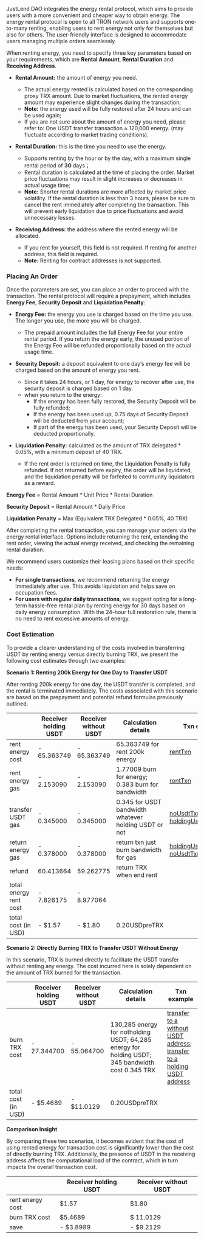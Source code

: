 JustLend DAO integrates the energy rental protocol, which aims to provide users with a more convenient and cheaper way to obtain energy. The energy rental protocol is open to all TRON network users and supports one-to-many renting, enabling users to rent energy not only for themselves but also for others. The user-friendly interface is designed to accommodate users managing multiple orders seamlessly.

When renting energy, you need to specify three key parameters based on your requirements, which are **Rental Amount**, **Rental Duration** and **Receiving Address**.

* **Rental Amount:** the amount of energy you need.
    * The actual energy rented is calculated based on the corresponding proxy TRX amount. Due to market fluctuations, the rented energy amount may experience slight changes during the transaction;
    * **Note:** the energy used will be fully restored after 24 hours and can be used again;
    * If you are not sure about the amount of energy you need, please refer to: One USDT transfer transaction ≈ 120,000 energy. (may fluctuate according to market trading conditions).

* **Rental Duration:** this is the time you need to use the energy.
    * Supports renting by the hour or by the day, with a maximum single rental period of **30** days；
    * Rental duration is calculated at the time of placing the order. Market price fluctuations may result in slight increases or decreases in actual usage time;
    * **Note:** Shorter rental durations are more affected by market price volatility. If the rental duration is less than 3 hours, please be sure to cancel the rent immediately after completing the transaction. This will prevent early liquidation due to price fluctuations and avoid unnecessary losses.

* **Receiving Address:** the address where the rented energy will be allocated.
    * If you rent for yourself, this field is not required. If renting for another address, this field is required.
    * **Note:** Renting for contract addresses is not supported.

### **Placing An Order**
Once the parameters are set, you can place an order to proceed with the transaction. The rental protocol will require a prepayment, which includes **Energy Fee**, **Security Deposit** and **Liquidation Penalty**:

* **Energy Fee:** the energy you use is charged based on the time you use. The longer you use, the more you will be charged.
    * The prepaid amount includes the full Energy Fee for your entire rental period. If you return the energy early, the unused portion of the Energy Fee will be refunded proportionally based on the actual usage time.
      
* **Security Deposit:**  a deposit equivalent to one day’s energy fee will be charged based on the amount of energy you rent.
    * Since it takes 24 hours, or 1 day, for energy to recover after use, the security deposit is charged based on 1 day.
    * when you return to the energy:
        * If the energy has been fully restored, the Security Deposit will be fully refunded;
        * If the energy has been used up, 0.75 days of Security Deposit will be deducted from your account;
        * If part of the energy has been used, your Security Deposit will be deducted proportionally.

* **Liquidation Penalty:** calculated as the amount of TRX delegated * 0.05%, with a minimum deposit of 40 TRX.
    * If the rent order is returned on time, the Liquidation Penalty is fully refunded. If not returned before expiry, the order will be liquidated, and the liquidation penalty will be forfeited to community liquidators as a reward.

**Energy Fee** = Rental Amount * Unit Price * Rental Duration

**Security Deposit** = Rental Amount * Daily Price

**Liquidation Penalty** = Max (Equivalent TRX Delegated * 0.05%, 40 TRX)

After completing the rental transaction, you can manage your orders via the energy rental interface. Options include returning the rent, extending the rent order, viewing the actual energy received, and checking the remaining rental duration.

We recommend users customize their leasing plans based on their specific needs:
* **For single transactions**, we recommend returning the energy immediately after use. This avoids liquidation and helps save on occupation fees.
* **For users with regular daily transactions**, we suggest opting for a long-term hassle-free rental plan by renting energy for 30 days based on daily energy consumption. With the 24-hour full restoration rule, there is no need to rent excessive amounts of energy.

### **Cost Estimation**
To provide a clearer understanding of the costs involved in transferring USDT by renting energy versus directly burning TRX, we present the following cost estimates through two examples:

**Scenario 1: Renting 200k Energy for One Day to Transfer USDT**

After renting 200k energy for one day, the USDT transfer is completed, and the rental is terminated immediately. The costs associated with this scenario are based on the prepayment and potential refund formulas previously outlined.

|                        | Receiver holding USDT | Receiver without USDT | Calculation details                                   | Txn example                                                                                                                                                                                                                                   |
|------------------------|-----------------------|-----------------------|-------------------------------------------------------|-----------------------------------------------------------------------------------------------------------------------------------------------------------------------------------------------------------------------------------------------|
| rent energy cost       | - 65.363749           | - 65.363749           | 65.363749 for rent 200k energy                        | [rentTxn](https://tronscan.org/#/transaction/b8a791fe0ef2025f04a9d47c060b1f731b63b466799b7e6360d1cb070463b962)                                                                                                                                |
| rent energy gas        | - 2.153090            | - 2.153090            | 1.77009 burn for energy; 0.383 burn for bandwidth     | [rentTxn](https://tronscan.org/#/transaction/b8a791fe0ef2025f04a9d47c060b1f731b63b466799b7e6360d1cb070463b962)                                                                                                                                |
| transfer USDT gas      | - 0.345000            | - 0.345000            | 0.345 for USDT bandwidth whatever holding USDT or not | [noUsdtTxn](https://tronscan.org/#/transaction/2b620fd06b3b9128b111fbc1f699de87bf9473b13ef29a6104aa882efd66007c); [holdingUsdtTxn](https://tronscan.org/#/transaction/c0ceca04635d6505554916b6f47c2513c1673364daf283d8e36e17d677ef1173)       |
| return energy gas      | - 0.378000            | - 0.378000            | return txn just burn bandwidth for gas                | [holdingUsdtReturnTxn](https://tronscan.org/#/transaction/d5fe0d5a05cfcc9ceef70d47b85f4acf7109e8e1ff027503fa092cf13124b8d6); [noUsdtTxn](https://tronscan.org/#/transaction/534739159370a9966f5dee98b0045774c9079f8c9c0df583883f7abe5fe0fcf1) |
| refund                 | 60.413664             | 59.262775             | return TRX when end rent                              |                                                                                                                                                                                                                                               |
| total energy rent cost | - 7.826175            | - 8.977064            |                                                       |                                                                                                                                                                                                                                               |
| total cost (in USD)    | - $1.57               | - $1.80               | 0.20USDpreTRX                                         |                                                                                                                                                                                                                                               |

**Scenario 2: Directly Burning TRX to Transfer USDT Without Energy**

In this scenario, TRX is burned directly to facilitate the USDT transfer without renting any energy. The cost incurred here is solely dependent on the amount of TRX burned for the transaction.

|                     | Receiver holding USDT | Receiver without USDT  | Calculation details                                                                              | Txn example                                                                                                                                                                                                                                                                          |
|---------------------|-----------------------|------------------------|--------------------------------------------------------------------------------------------------|--------------------------------------------------------------------------------------------------------------------------------------------------------------------------------------------------------------------------------------------------------------------------------------|
| burn TRX cost       | - 27.344700           | - 55.064700            | 130,285 energy for notholding USDT; 64,285 energy for holding USDT; 345 bandwidth cost 0.345 TRX | [transfer to a without USDT address](https://tronscan.org/#/transaction/774e9f5601306ff6ff0b70f76944f37da52528cd7cd64d22b9b0903b447a28e8); [transfer to a holding USDT address](https://tronscan.org/#/transaction/c0ceca04635d6505554916b6f47c2513c1673364daf283d8e36e17d677ef1173) |
| total cost (in USD) | - $5.4689             | - $11.0129             | 0.20USDpreTRX                                                                                    |                                                                                                                                                                                                                                                                                      |


**Comparison Insight**

By comparing these two scenarios, it becomes evident that the cost of using rented energy for transaction cost is significantly lower than the cost of directly burning TRX. Additionally, the presence of USDT in the receiving address affects the computational load of the contract, which in turn impacts the overall transaction cost.

|                  | Receiver holding USDT | Receiver without USDT |
|------------------|-----------------------|-----------------------|
| rent energy cost | $1.57                 | $1.80                 |
| burn TRX cost    | $5.4689               | $ 11.0129             |
| save             | - $3.8989             | - $9.2129             |
